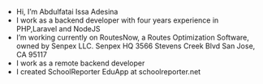 -  Hi, I’m Abdulfatai Issa Adesina
-  I work as a backend developer with four years experience in PHP,Laravel and NodeJS
-  I’m working currently on RoutesNow, a Routes Optimization Software, owned by Senpex LLC. Senpex HQ 3566 Stevens Creek Blvd San Jose, CA 95117
-  I work as a remote backend developer
-  I created SchoolReporter EduApp at schoolreporter.net


<!---
IssaAF/IssaAF is a ✨ special ✨ repository because its `README.md` (this file) appears on your GitHub profile.
You can click the Preview link to take a look at your changes.
--->
